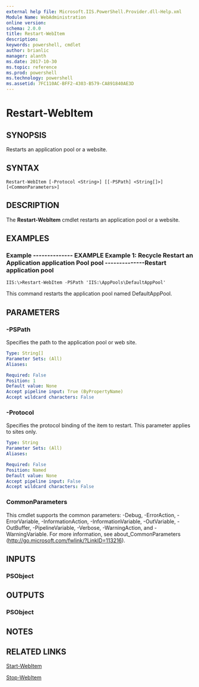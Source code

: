 ```yaml
---
external help file: Microsoft.IIS.PowerShell.Provider.dll-Help.xml
Module Name: WebAdministration
online version: 
schema: 2.0.0
title: Restart-WebItem
description: 
keywords: powershell, cmdlet
author: brianlic
manager: alanth
ms.date: 2017-10-30
ms.topic: reference
ms.prod: powershell
ms.technology: powershell
ms.assetid: 7FC110AC-BFF2-4303-B579-CA891840AE3D
---
```


# Restart-WebItem

## SYNOPSIS
Restarts an application pool or a website.

## SYNTAX

```
Restart-WebItem [-Protocol <String>] [[-PSPath] <String[]>] [<CommonParameters>]
```

## DESCRIPTION
The **Restart-WebItem** cmdlet restarts an application pool or a website.

## EXAMPLES

### Example -------------- EXAMPLE Example 1: Recycle Restart an Application application Pool pool --------------Restart application pool
```
IIS:\>Restart-WebItem -PSPath 'IIS:\AppPools\DefaultAppPool'
```

This command restarts the application pool named DefaultAppPool.

## PARAMETERS

### -PSPath
Specifies the path to the application pool or web site.

```yaml
Type: String[]
Parameter Sets: (All)
Aliases: 

Required: False
Position: 1
Default value: None
Accept pipeline input: True (ByPropertyName)
Accept wildcard characters: False
```

### -Protocol
Specifies the protocol binding of the item to restart.
This parameter applies to sites only.

```yaml
Type: String
Parameter Sets: (All)
Aliases: 

Required: False
Position: Named
Default value: None
Accept pipeline input: False
Accept wildcard characters: False
```

### CommonParameters
This cmdlet supports the common parameters: -Debug, -ErrorAction, -ErrorVariable, -InformationAction, -InformationVariable, -OutVariable, -OutBuffer, -PipelineVariable, -Verbose, -WarningAction, and -WarningVariable. For more information, see about_CommonParameters (http://go.microsoft.com/fwlink/?LinkID=113216).

## INPUTS

### PSObject

## OUTPUTS

### PSObject

## NOTES

## RELATED LINKS

[Start-WebItem](./Start-WebItem.md)

[Stop-WebItem](./Stop-WebItem.md)

